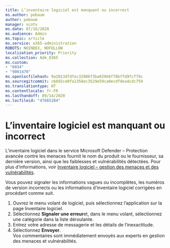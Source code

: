 ```yaml
---
title: L’inventaire logiciel est manquant ou incorrect
ms.author: pebaum
author: pebaum
manager: scotv
ms.date: 07/16/2020
ms.audience: Admin
ms.topic: article
ms.service: o365-administration
ROBOTS: NOINDEX, NOFOLLOW
localization_priority: Priority
ms.collection: Adm_O365
ms.custom:
- "6034"
- "9001470"
ms.openlocfilehash: 9a2013dfdfec32086f3ba029b6f78bffd9fcf79c
ms.sourcegitcommit: c6692ce0fa1358ec3529e59ca0ecdfdea4cdc759
ms.translationtype: HT
ms.contentlocale: fr-FR
ms.lasthandoff: 09/14/2020
ms.locfileid: "47665284"
---
```

# <a name="software-inventory-is-missing-or-inaccurate"></a>L’inventaire logiciel est manquant ou incorrect

L’inventaire logiciel dans le service Microsoft Defender – Protection avancée contre les menaces fournit le nom du produit ou le fournisseur, sa dernière version, ainsi que les faiblesses et vulnérabilités détectées. Pour plus d’informations, voir [Inventaire logiciel – gestion des menaces et des vulnérabilités](https://docs.microsoft.com/windows/security/threat-protection/microsoft-defender-atp/tvm-software-inventory).

Vous pouvez signaler les informations vagues ou incomplètes, les numéros de version incorrects ou les informations d’inventaire logiciel corrigées en procédant comme suit.  

1. Ouvrez le menu volant de logiciel, puis sélectionnez l’application sur la page Inventaire logiciel.
2. Sélectionnez **Signaler une erreur**et, dans le menu volant, sélectionnez une catégorie dans la liste déroulante.
3. Entrez votre adresse de messagerie et les détails de l’inexactitude.
4. Sélectionnez **Envoyer**.</br>
    Vos commentaires sont immédiatement envoyés aux experts en gestion des menaces et vulnérabilités.